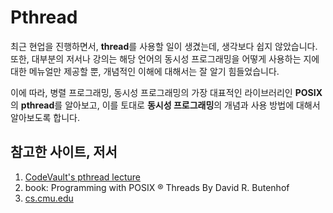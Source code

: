 # Pthread
최근 현업을 진행하면서, **thread**를 사용할 일이 생겼는데, 생각보다 쉽지 않았습니다. 또한, 대부분의 저서나 강의는 해당 언어의 동시성 프로그래밍을 어떻게 사용하는 지에 대한 메뉴얼만 제공할 뿐, 개념적인 이해에 대해서는 잘 알기 힘들었습니다.

이에 따라, 병렬 프로그래밍, 동시성 프로그래밍의 가장 대표적인 라이브러리인 **POSIX**의 **pthread**를 알아보고, 이를 토대로 **동시성 프로그래밍**의 개념과 사용 방법에 대해서 알아보도록 합니다.

## 참고한 사이트, 저서
1. [CodeVault's pthread lecture](https://www.youtube.com/watch?v=IKG1P4rgm54&list=PLfqABt5AS4FmuQf70psXrsMLEDQXNkLq2&index=2)
2. book: Programming with POSIX ® Threads By David R. Butenhof
3. [cs.cmu.edu](https://www.cs.cmu.edu/afs/cs/academic/class/15492-f07/www/pthreads.html)